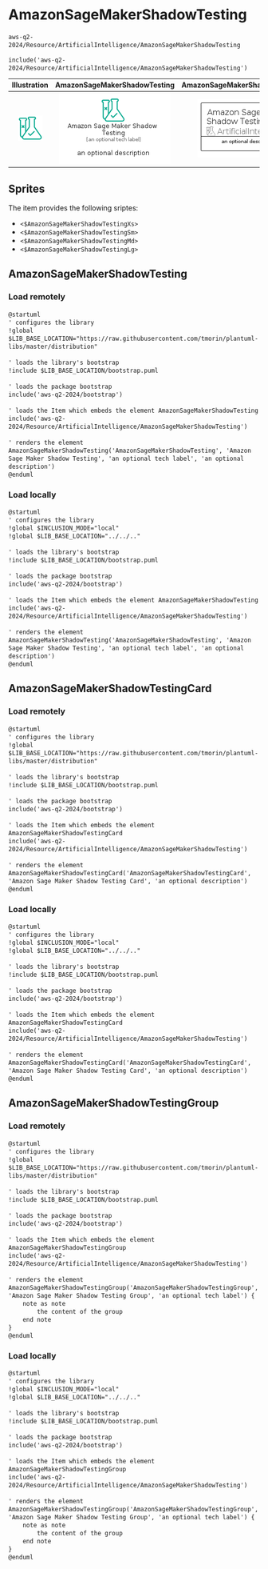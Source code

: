 # AmazonSageMakerShadowTesting


```text
aws-q2-2024/Resource/ArtificialIntelligence/AmazonSageMakerShadowTesting
```

```text
include('aws-q2-2024/Resource/ArtificialIntelligence/AmazonSageMakerShadowTesting')
```



| Illustration | AmazonSageMakerShadowTesting | AmazonSageMakerShadowTestingCard | AmazonSageMakerShadowTestingGroup |
| :---: | :---: | :---: | :---: |
| ![illustration for Illustration](../../../aws-q2-2024/Resource/ArtificialIntelligence/AmazonSageMakerShadowTesting.png) | ![illustration for AmazonSageMakerShadowTesting](../../../aws-q2-2024/Resource/ArtificialIntelligence/AmazonSageMakerShadowTesting.Local.png) | ![illustration for AmazonSageMakerShadowTestingCard](../../../aws-q2-2024/Resource/ArtificialIntelligence/AmazonSageMakerShadowTestingCard.Local.png) | ![illustration for AmazonSageMakerShadowTestingGroup](../../../aws-q2-2024/Resource/ArtificialIntelligence/AmazonSageMakerShadowTestingGroup.Local.png) |



## Sprites
The item provides the following sriptes:

- `<$AmazonSageMakerShadowTestingXs>`
- `<$AmazonSageMakerShadowTestingSm>`
- `<$AmazonSageMakerShadowTestingMd>`
- `<$AmazonSageMakerShadowTestingLg>`





## AmazonSageMakerShadowTesting

### Load remotely
```plantuml
@startuml
' configures the library
!global $LIB_BASE_LOCATION="https://raw.githubusercontent.com/tmorin/plantuml-libs/master/distribution"

' loads the library's bootstrap
!include $LIB_BASE_LOCATION/bootstrap.puml

' loads the package bootstrap
include('aws-q2-2024/bootstrap')

' loads the Item which embeds the element AmazonSageMakerShadowTesting
include('aws-q2-2024/Resource/ArtificialIntelligence/AmazonSageMakerShadowTesting')

' renders the element
AmazonSageMakerShadowTesting('AmazonSageMakerShadowTesting', 'Amazon Sage Maker Shadow Testing', 'an optional tech label', 'an optional description')
@enduml
```

### Load locally
```plantuml
@startuml
' configures the library
!global $INCLUSION_MODE="local"
!global $LIB_BASE_LOCATION="../../.."

' loads the library's bootstrap
!include $LIB_BASE_LOCATION/bootstrap.puml

' loads the package bootstrap
include('aws-q2-2024/bootstrap')

' loads the Item which embeds the element AmazonSageMakerShadowTesting
include('aws-q2-2024/Resource/ArtificialIntelligence/AmazonSageMakerShadowTesting')

' renders the element
AmazonSageMakerShadowTesting('AmazonSageMakerShadowTesting', 'Amazon Sage Maker Shadow Testing', 'an optional tech label', 'an optional description')
@enduml
```

## AmazonSageMakerShadowTestingCard

### Load remotely
```plantuml
@startuml
' configures the library
!global $LIB_BASE_LOCATION="https://raw.githubusercontent.com/tmorin/plantuml-libs/master/distribution"

' loads the library's bootstrap
!include $LIB_BASE_LOCATION/bootstrap.puml

' loads the package bootstrap
include('aws-q2-2024/bootstrap')

' loads the Item which embeds the element AmazonSageMakerShadowTestingCard
include('aws-q2-2024/Resource/ArtificialIntelligence/AmazonSageMakerShadowTesting')

' renders the element
AmazonSageMakerShadowTestingCard('AmazonSageMakerShadowTestingCard', 'Amazon Sage Maker Shadow Testing Card', 'an optional description')
@enduml
```

### Load locally
```plantuml
@startuml
' configures the library
!global $INCLUSION_MODE="local"
!global $LIB_BASE_LOCATION="../../.."

' loads the library's bootstrap
!include $LIB_BASE_LOCATION/bootstrap.puml

' loads the package bootstrap
include('aws-q2-2024/bootstrap')

' loads the Item which embeds the element AmazonSageMakerShadowTestingCard
include('aws-q2-2024/Resource/ArtificialIntelligence/AmazonSageMakerShadowTesting')

' renders the element
AmazonSageMakerShadowTestingCard('AmazonSageMakerShadowTestingCard', 'Amazon Sage Maker Shadow Testing Card', 'an optional description')
@enduml
```

## AmazonSageMakerShadowTestingGroup

### Load remotely
```plantuml
@startuml
' configures the library
!global $LIB_BASE_LOCATION="https://raw.githubusercontent.com/tmorin/plantuml-libs/master/distribution"

' loads the library's bootstrap
!include $LIB_BASE_LOCATION/bootstrap.puml

' loads the package bootstrap
include('aws-q2-2024/bootstrap')

' loads the Item which embeds the element AmazonSageMakerShadowTestingGroup
include('aws-q2-2024/Resource/ArtificialIntelligence/AmazonSageMakerShadowTesting')

' renders the element
AmazonSageMakerShadowTestingGroup('AmazonSageMakerShadowTestingGroup', 'Amazon Sage Maker Shadow Testing Group', 'an optional tech label') {
    note as note
        the content of the group
    end note
}
@enduml
```

### Load locally
```plantuml
@startuml
' configures the library
!global $INCLUSION_MODE="local"
!global $LIB_BASE_LOCATION="../../.."

' loads the library's bootstrap
!include $LIB_BASE_LOCATION/bootstrap.puml

' loads the package bootstrap
include('aws-q2-2024/bootstrap')

' loads the Item which embeds the element AmazonSageMakerShadowTestingGroup
include('aws-q2-2024/Resource/ArtificialIntelligence/AmazonSageMakerShadowTesting')

' renders the element
AmazonSageMakerShadowTestingGroup('AmazonSageMakerShadowTestingGroup', 'Amazon Sage Maker Shadow Testing Group', 'an optional tech label') {
    note as note
        the content of the group
    end note
}
@enduml
```

